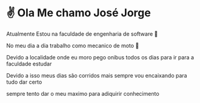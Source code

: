 
# ✌ Ola Me chamo José Jorge

Atualmente Estou na faculdade de engenharia de software 📓

No meu dia a dia trabalho como mecanico de moto 🔧
 
Devido a localidade onde eu moro pego onibus todos os dias para ir para a faculdade
estudar

Devido a isso meus dias são corridos mais sempre vou encaixando para tudo dar certo

sempre tento dar o meu maximo para adiquirir conhecimento 
